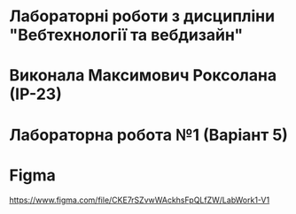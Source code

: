 # Лабораторні роботи з дисципліни "Вебтехнології та вебдизайн"
# Виконала Максимович Роксолана (ІР-23)
# Лабораторна робота №1 (Варіант 5)
# Figma
https://www.figma.com/file/CKE7rSZvwWAckhsFpQLfZW/LabWork1-V1
